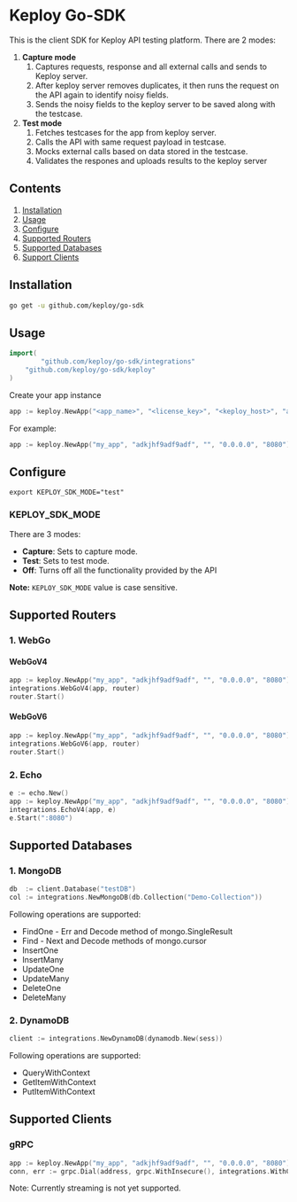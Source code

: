 # Keploy Go-SDK

This is the client SDK for Keploy API testing platform. There are 2 modes:
1. **Capture mode**
    1. Captures requests, response and all external calls and sends to Keploy server.
    2. After keploy server removes duplicates, it then runs the request on the API again to identify noisy fields.
    3. Sends the noisy fields to the keploy server to be saved along with the testcase. 
2. **Test mode**
    1. Fetches testcases for the app from keploy server. 
    2. Calls the API with same request payload in testcase.
    3. Mocks external calls based on data stored in the testcase. 
    4. Validates the respones and uploads results to the keploy server 


## Contents

1. [Installation](#installation)
2. [Usage](#usage)
3. [Configure](#configure)
4. [Supported Routers](#supported-routers)
5. [Supported Databases](#supported-databases)
6. [Support Clients](#supported-clients)

## Installation
```bash
go get -u github.com/keploy/go-sdk
```
## Usage

```go
import(
        "github.com/keploy/go-sdk/integrations"
	"github.com/keploy/go-sdk/keploy"
)
```

Create your app instance
```go
app := keploy.NewApp("<app_name>", "<license_key>", "<keploy_host>", "app_ip_addr", "app_port")
```
For example: 
```go
app := keploy.NewApp("my_app", "adkjhf9adf9adf", "", "0.0.0.0", "8080")
```
    
## Configure
```
export KEPLOY_SDK_MODE="test"
```
### KEPLOY_SDK_MODE
There are 3 modes:
 - **Capture**: Sets to capture mode.
 - **Test**: Sets to test mode. 
 - **Off**: Turns off all the functionality provided by the API

**Note:** `KEPLOY_SDK_MODE` value is case sensitive. 

## Supported Routers
### 1. WebGo
#### WebGoV4
```go
app := keploy.NewApp("my_app", "adkjhf9adf9adf", "", "0.0.0.0", "8080")
integrations.WebGoV4(app, router)
router.Start()
```
#### WebGoV6
```go
app := keploy.NewApp("my_app", "adkjhf9adf9adf", "", "0.0.0.0", "8080")
integrations.WebGoV6(app, router)
router.Start()
```

### 2. Echo
```go
e := echo.New()
app := keploy.NewApp("my_app", "adkjhf9adf9adf", "", "0.0.0.0", "8080")
integrations.EchoV4(app, e)
e.Start(":8080")
```

## Supported Databases
### 1. MongoDB
```go
db  := client.Database("testDB")
col := integrations.NewMongoDB(db.Collection("Demo-Collection"))
```
Following operations are supported:<br>
- FindOne - Err and Decode method of mongo.SingleResult<br>
- Find - Next and Decode methods of mongo.cursor<br>
- InsertOne<br>
- InsertMany<br>
- UpdateOne<br>
- UpdateMany<br>
- DeleteOne<br>
- DeleteMany
### 2. DynamoDB
```go
client := integrations.NewDynamoDB(dynamodb.New(sess))
```
Following operations are supported:<br>
- QueryWithContext
- GetItemWithContext
- PutItemWithContext
## Supported Clients
### gRPC
```go
app := keploy.NewApp("my_app", "adkjhf9adf9adf", "", "0.0.0.0", "8080")
conn, err := grpc.Dial(address, grpc.WithInsecure(), integrations.WithClientUnaryInterceptor(app))
```
Note: Currently streaming is not yet supported. 
